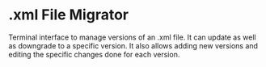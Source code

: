 # .xml File Migrator

Terminal interface to manage versions of an .xml file. It can update as well as downgrade to a specific version. It also allows adding new versions and editing the specific changes done for each version.
